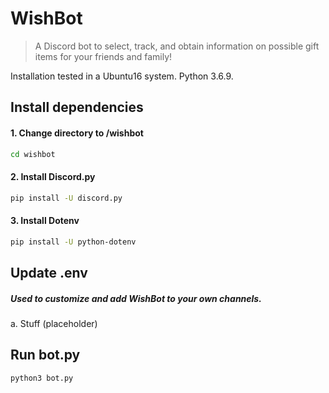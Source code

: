 # WishBot
> A Discord bot to select, track, and obtain information on possible gift items for your friends and family!

Installation tested in a Ubuntu16 system. Python 3.6.9.

## Install dependencies
#### 1. Change directory to /wishbot  
```bash
cd wishbot
```
#### 2. Install Discord.py
```bash
pip install -U discord.py
```
#### 3. Install Dotenv  
```bash
pip install -U python-dotenv
```
## Update .env   
##### Used to customize and add WishBot to your own channels.  
a. Stuff (placeholder)


## Run bot.py   
```bash
python3 bot.py
```
